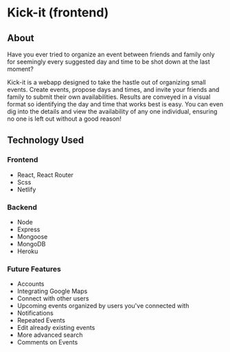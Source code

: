 # Kick-it (frontend) 

## About
Have you ever tried to organize an event between friends and family only for seemingly every suggested day and time to be shot down at the last moment? 

Kick-it is a webapp designed to take the hastle out of organizing small events. Create events, propose days and times, and invite your friends and family to submit their own availabilities. Results are conveyed in a visual format so identifying the day and time that works best is easy. You can even dig into the details and view the availability of any one individual, ensuring no one is left out without a good reason!

## Technology Used

### Frontend
- React, React Router
- Scss
- Netlify

### Backend
- Node
- Express
- Mongoose
- MongoDB
- Heroku

### Future Features

- Accounts
- Integrating Google Maps
- Connect with other users
- Upcoming events organized by users you've connected with
- Notifications
- Repeated Events
- Edit already existing events
- More advanced search
- Comments on Events




